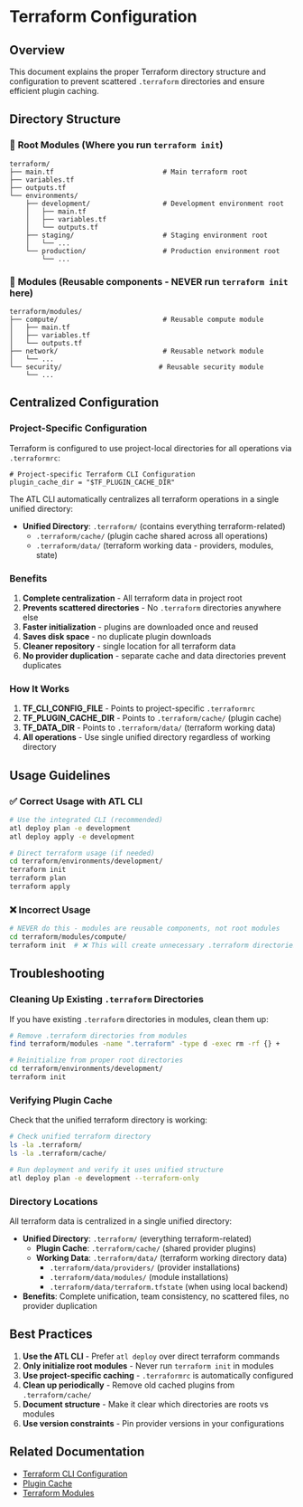 # Terraform Configuration

## Overview

This document explains the proper Terraform directory structure and configuration to prevent scattered `.terraform` directories and ensure efficient plugin caching.

## Directory Structure

### 🎯 **Root Modules** (Where you run `terraform init`)

```text
terraform/
├── main.tf                           # Main terraform root
├── variables.tf
├── outputs.tf
└── environments/
    ├── development/                  # Development environment root
    │   ├── main.tf
    │   ├── variables.tf
    │   └── outputs.tf
    ├── staging/                      # Staging environment root
    │   └── ...
    └── production/                   # Production environment root
        └── ...
```

### 🚫 **Modules** (Reusable components - NEVER run `terraform init` here)

```text
terraform/modules/
├── compute/                          # Reusable compute module
│   ├── main.tf
│   ├── variables.tf
│   └── outputs.tf
├── network/                          # Reusable network module
│   └── ...
└── security/                        # Reusable security module
    └── ...
```

## Centralized Configuration

### Project-Specific Configuration

Terraform is configured to use project-local directories for all operations via `.terraformrc`:

```hcl
# Project-specific Terraform CLI Configuration
plugin_cache_dir = "$TF_PLUGIN_CACHE_DIR"
```

The ATL CLI automatically centralizes all terraform operations in a single unified directory:

- **Unified Directory**: `.terraform/` (contains everything terraform-related)
  - `.terraform/cache/` (plugin cache shared across all operations)
  - `.terraform/data/` (terraform working data - providers, modules, state)

### Benefits

1. **Complete centralization** - All terraform data in project root
2. **Prevents scattered directories** - No `.terraform` directories anywhere else
3. **Faster initialization** - plugins are downloaded once and reused
4. **Saves disk space** - no duplicate plugin downloads
5. **Cleaner repository** - single location for all terraform data
6. **No provider duplication** - separate cache and data directories prevent duplicates

### How It Works

1. **TF_CLI_CONFIG_FILE** - Points to project-specific `.terraformrc`
2. **TF_PLUGIN_CACHE_DIR** - Points to `.terraform/cache/` (plugin cache)
3. **TF_DATA_DIR** - Points to `.terraform/data/` (terraform working data)
4. **All operations** - Use single unified directory regardless of working directory

## Usage Guidelines

### ✅ **Correct Usage with ATL CLI**

```bash
# Use the integrated CLI (recommended)
atl deploy plan -e development
atl deploy apply -e development

# Direct terraform usage (if needed)
cd terraform/environments/development/
terraform init
terraform plan
terraform apply
```

### ❌ **Incorrect Usage**

```bash
# NEVER do this - modules are reusable components, not root modules
cd terraform/modules/compute/
terraform init  # ❌ This will create unnecessary .terraform directories
```

## Troubleshooting

### Cleaning Up Existing `.terraform` Directories

If you have existing `.terraform` directories in modules, clean them up:

```bash
# Remove .terraform directories from modules
find terraform/modules -name ".terraform" -type d -exec rm -rf {} +

# Reinitialize from proper root directories
cd terraform/environments/development/
terraform init
```

### Verifying Plugin Cache

Check that the unified terraform directory is working:

```bash
# Check unified terraform directory
ls -la .terraform/
ls -la .terraform/cache/

# Run deployment and verify it uses unified structure
atl deploy plan -e development --terraform-only
```

### Directory Locations

All terraform data is centralized in a single unified directory:

- **Unified Directory**: `.terraform/` (everything terraform-related)
  - **Plugin Cache**: `.terraform/cache/` (shared provider plugins)
  - **Working Data**: `.terraform/data/` (terraform working directory data)
    - `.terraform/data/providers/` (provider installations)
    - `.terraform/data/modules/` (module installations)
    - `.terraform/data/terraform.tfstate` (when using local backend)
- **Benefits**: Complete unification, team consistency, no scattered files, no provider duplication

## Best Practices

1. **Use the ATL CLI** - Prefer `atl deploy` over direct terraform commands
2. **Only initialize root modules** - Never run `terraform init` in modules
3. **Use project-specific caching** - `.terraformrc` is automatically configured
4. **Clean up periodically** - Remove old cached plugins from `.terraform/cache/`
5. **Document structure** - Make it clear which directories are roots vs modules
6. **Use version constraints** - Pin provider versions in your configurations

## Related Documentation

- [Terraform CLI Configuration](https://developer.hashicorp.com/terraform/cli/config/config-file)
- [Plugin Cache](https://developer.hashicorp.com/terraform/cli/config/config-file#plugin-cache)
- [Terraform Modules](https://developer.hashicorp.com/terraform/language/modules)
